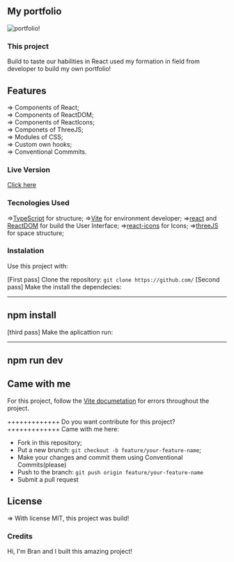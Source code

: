 ## My portfolio

![portfolio!](src/assets/portfolio.gif)


### This project

Build to taste our habilities in React used my formation in field from developer to build my own portfolio!

## Features

=> Components of React; <br>
=> Components of ReactDOM; <br>
=> Components of ReactIcons; <br>
=> Componets of ThreeJS; <br>
=> Modules of CSS; <br>
=> Custom own hooks; <br>
=> Conventional Commmits. <br>

### Live Version 

<a href="https://3d-portifolio-five.vercel.app/">Click here</a>

### Tecnologies Used

=>[TypeScript](https://www.typescriptlang.org/) for structure;
=>[Vite](https://vitejs.dev/) for environment developer;
=>[react](https://reactjs.org/) and [ReactDOM](https://reactjs.org/docs/react-dom.html) for build the User Interface;
=>[react-icons](https://react-icons.github.io/react-icons/) for Icons;
=>[threeJS](https://threejs.org/) for space structure; 


### Instalation 

Use this project with:

[First pass] Clone the repository: `git clone https://github.com/`
[Second pass] Make the install the dependecies:

---------------------
npm install
---------------------
[third pass] Make the aplicattion run:

--------------------
npm run dev
---------------------
## Came with me

For this project, follow the <a href="https://vitejs.dev/guide/">Vite documetation</a> for errors throughout the project.

+++++++++++++
Do you want contribute for this project?
+++++++++++++
Came with me here:

+ Fork in this repository;
+ Put a new brunch: `git checkout -b feature/your-feature-name`;
+ Make your changes and commit them using Conventional Commits(please)
+ Push to the branch: `git push origin feature/your-feature-name`
+ Submit a pull request

## License

=> With license MIT, this project was build!

### Credits

Hi, I'm Bran and I built this amazing project!
